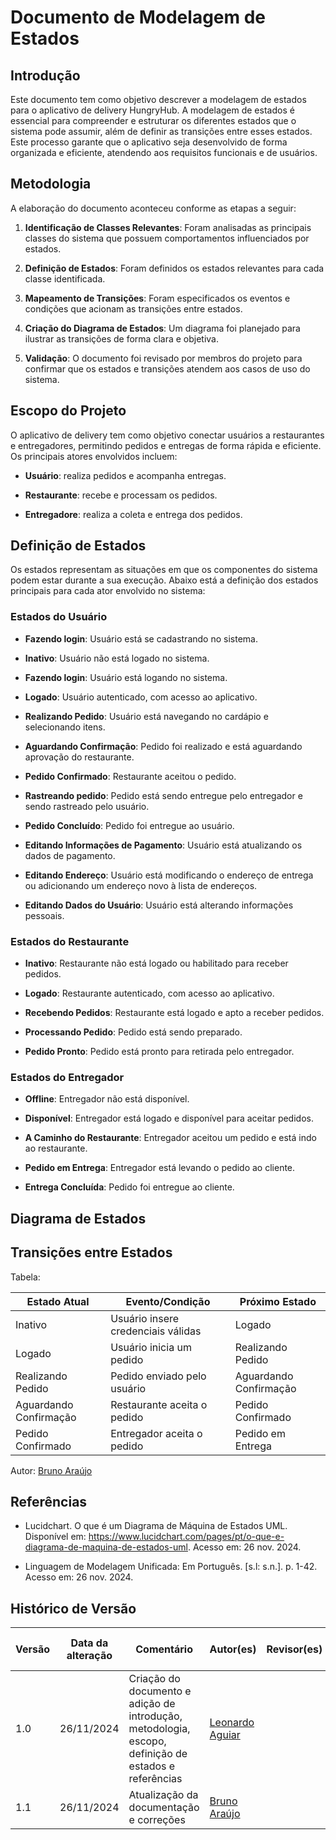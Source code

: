 # Documento de Modelagem de Estados

## Introdução

Este documento tem como objetivo descrever a modelagem de estados para o aplicativo de delivery HungryHub. A modelagem de estados é essencial para compreender e estruturar os diferentes estados que o sistema pode assumir, além de definir as transições entre esses estados. Este processo garante que o aplicativo seja desenvolvido de forma organizada e eficiente, atendendo aos requisitos funcionais e de usuários.

## Metodologia

A elaboração do documento aconteceu conforme as etapas a seguir:

1. **Identificação de Classes Relevantes**: Foram analisadas as principais classes do sistema que possuem comportamentos influenciados por estados.

2. **Definição de Estados**: Foram definidos os estados relevantes para cada classe identificada.

3. **Mapeamento de Transições**: Foram especificados os eventos e condições que acionam as transições entre estados.

4. **Criação do Diagrama de Estados**: Um diagrama foi planejado para ilustrar as transições de forma clara e objetiva.

5. **Validação**: O documento foi revisado por membros do projeto para confirmar que os estados e transições atendem aos casos de uso do sistema.

## Escopo do Projeto

O aplicativo de delivery tem como objetivo conectar usuários a restaurantes e entregadores, permitindo pedidos e entregas de forma rápida e eficiente. Os principais atores envolvidos incluem:

* **Usuário**: realiza pedidos e acompanha entregas.

* **Restaurante**: recebe e processam os pedidos.

* **Entregadore**: realiza a coleta e entrega dos pedidos.

## Definição de Estados

Os estados representam as situações em que os componentes do sistema podem estar durante a sua execução. Abaixo está a definição dos estados principais para cada ator envolvido no sistema:

### Estados do Usuário

* **Fazendo login**: Usuário está se cadastrando no sistema.

* **Inativo**: Usuário não está logado no sistema.

* **Fazendo login**: Usuário está logando no sistema.

* **Logado**: Usuário autenticado, com acesso ao aplicativo.

* **Realizando Pedido**: Usuário está navegando no cardápio e selecionando itens.

* **Aguardando Confirmação**: Pedido foi realizado e está aguardando aprovação do restaurante.

* **Pedido Confirmado**: Restaurante aceitou o pedido.

* **Rastreando pedido**: Pedido está sendo entregue pelo entregador e sendo rastreado pelo usuário.

* **Pedido Concluído**: Pedido foi entregue ao usuário.

* **Editando Informações de Pagamento**: Usuário está atualizando os dados de pagamento.

* **Editando Endereço**: Usuário está modificando o endereço de entrega ou adicionando um endereço novo à lista de endereços.

* **Editando Dados do Usuário**: Usuário está alterando informações pessoais.

### Estados do Restaurante

* **Inativo**: Restaurante não está logado ou habilitado para receber pedidos.

* **Logado**: Restaurante autenticado, com acesso ao aplicativo.

* **Recebendo Pedidos**: Restaurante está logado e apto a receber pedidos.

* **Processando Pedido**: Pedido está sendo preparado.

* **Pedido Pronto**: Pedido está pronto para retirada pelo entregador.

### Estados do Entregador

* **Offline**: Entregador não está disponível.

* **Disponível**: Entregador está logado e disponível para aceitar pedidos.

* **A Caminho do Restaurante**: Entregador aceitou um pedido e está indo ao restaurante.

* **Pedido em Entrega**: Entregador está levando o pedido ao cliente.

* **Entrega Concluída**: Pedido foi entregue ao cliente.

## Diagrama de Estados



## Transições entre Estados

Tabela:

| **Estado Atual**       | **Evento/Condição**                           | **Próximo Estado**          |
|-------------------------|-----------------------------------------------|-----------------------------|
| Inativo                | Usuário insere credenciais válidas           | Logado                     |
| Logado                 | Usuário inicia um pedido                     | Realizando Pedido          |
| Realizando Pedido      | Pedido enviado pelo usuário                  | Aguardando Confirmação     |
| Aguardando Confirmação | Restaurante aceita o pedido                  | Pedido Confirmado          |
| Pedido Confirmado      | Entregador aceita o pedido                   | Pedido em Entrega          |

Autor: [Bruno Araújo](https://github.com/brunocva)

## Referências

* Lucidchart. O que é um Diagrama de Máquina de Estados UML. Disponível em: https://www.lucidchart.com/pages/pt/o-que-e-diagrama-de-maquina-de-estados-uml. Acesso em: 26 nov. 2024.

* Linguagem de Modelagem Unificada: Em Português. [s.l: s.n.]. p. 1-42. Acesso em: 26 nov. 2024.

## Histórico de Versão

| Versão | Data da alteração | Comentário | Autor(es) | Revisor(es) | Data de revisão |
|--------|-----------|-----------|-----------|-------------|-------------|
| 1.0 | 26/11/2024 | Criação do documento e adição de introdução, metodologia, escopo, definição de estados e referências | [Leonardo Aguiar](https://github.com/Leonardo0o0) |  |  |
| 1.1 | 26/11/2024 | Atualização da documentação e correções | [Bruno Araújo](https://github.com/brunocva) |  |  |